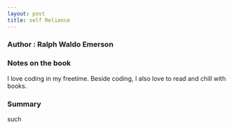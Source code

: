 ```yaml
---
layout: post
title: self Reliance
---
```


### Author : Ralph Waldo Emerson
### Notes on the book

I love coding in my freetime. Beside coding, I also love to read and chill with books.

### Summary


such